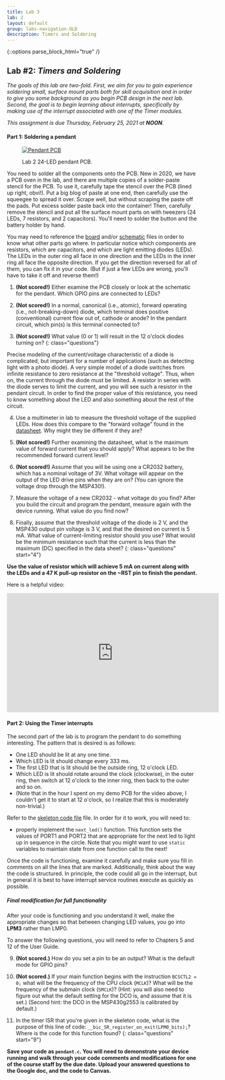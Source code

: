 ```yaml
---
title: Lab 3
lab: 2
layout: default
group: labs-navigation-OLD
description: Timers and Soldering
---
```


{::options parse_block_html="true" /}


## Lab #2: _Timers and Soldering_

_The goals of this lab are two-fold. First, we aim for you to gain experience soldering small,
surface mount parts both for skill acquisition and in order to give you some background as you
begin PCB design in the next lab. Second, the goal is to begin learning about interrupts,
specifically by making use of the interrupt associated with one of the Timer modules._

_This assignment is due Thursday, February 25, 2021 at **NOON**._

#### Part 1: Soldering a pendant
<div class="row">
<div class="col-md-3 col-sm-6 col-xs-6">
<figure class="figure">
<a href="Pendant.gif"> <img src="Pendant.gif" class="figure-img img-fluid rounded" alt="Pendant PCB"></a>

<figcaption class="figure-caption"><p>Lab 2 24-LED pendant PCB.</p></figcaption>

</figure>
</div>
<div class="col-md-9 col-sm-12 col-xs-12">
You need to solder all the components onto the PCB. New in 2020, we have a PCB oven in the lab,
and there are multiple copies of a solder-paste stencil for the PCB. To use it, carefully tape
the stencil over the PCB (lined up right, obvi!). Put a big blog of paste at one end, then
carefully use the squeegee to spread it over. Scrape well, but without scraping the paste off
the pads. Put excess solder paste back into the container! Then, carefully remove the stencil
and put all the surface mount parts on with tweezers (24 LEDs, 7 resistors, and 2 capacitors).
You'll need to solder the button and the battery holder by hand.

You may need to reference the
[board](https://github.com/ckemere/ELEC327/blob/7d36bcb280d6d5742d6b83972e43ef906445634a/Labs/Lab2/Pendant.brd)
and/or [schematic](https://github.com/ckemere/ELEC327/blob/7d36bcb280d6d5742d6b83972e43ef906445634a/Labs/Lab2/Pendant.sch)
files in order to know what other parts go where. In particular notice which
components are resistors, which are capacitors, and which are light emitting
diodes (LEDs). The LEDs in the outer ring all face in one direction and the LEDs in the inner
ring all face the opposite direction. If you get the direction reversed for all of them, you
can fix it in your code. (But if just a few LEDs are wrong, you'll have to take it off and
reverse them!)

1. **(Not scored!)** Either examine the PCB closely or look at the schematic for the pendant. Which GPIO pins
are connected to LEDs?

2. **(Not scored!)** In a normal, canonical (i.e., atomic), forward operating (i.e., not-breaking-down) diode,
which terminal does positive (conventional) current flow out of, cathode or anode? In the
pendant circuit, which pin(s) is this terminal connected to?

3. **(Not scored!)** What value (0 or 1) will result in the 12 o'clock diodes turning on?
{: class="questions"}

</div>
</div>

Precise modeling of the current/voltage characteristic of a diode is complicated, but
important for a number of applications (such as detecting light with a photo diode). A
very simple model of a diode switches from infinite resistance to zero resistance at the
"threshold voltage". Thus, when on, the current through the diode must be limited. A resistor
in series with the diode serves to limit the current, and you will see such a resistor in the
pendant circuit. In order to find the proper value of this resistance, you need to know
something about the LED and also something about the rest of the circuit.

4. Use a multimeter in lab to measure the threshold voltage of the supplied
LEDs.  How does this compare to the "forward voltage" found in the
[datasheet](http://www.digikey.com/product-detail/en/LTST-C150KRKT/160-1405-1-ND/386760). Why
might they be different if they are?

5. **(Not scored!)** Further examining the datasheet, what is the maximum value of forward current that you
should apply? What appears to be the recommended forward current level?

6. **(Not scored!)** Assume that you will be using one a CR2032 battery, which has a nominal voltage of 3V. What
voltage will appear on the output of the LED drive pins when they are on? (You can ignore the
voltage drop through the MSP430!).

7. Measure the voltage of a new CR2032 - what voltage do you find? After you build the circuit
and program the pendant, measure again with the device running. What value do you find
now?

8. Finally, assume that the threshold voltage of the diode is 2 V, and the MSP430 output pin
voltage is 3 V, and that the desired on current is 5 mA. What value of current-limiting
resistor should you use? What would be the minimum resistance such that the current is less
than the maximum (DC) specified in the data sheet?
{: class="questions" start="4"}

**Use the value of resistor which will achieve 5 mA on current along with the LEDs and a 47 K
pull-up resistor on the ~RST pin to finish the pendant.**

Here is a helpful video:

<iframe width="560" height="315" src="https://www.youtube.com/embed/7B_-qmJLfng"
frameborder="0" allowfullscreen></iframe>


#### Part 2: Using the Timer interrupts

The second part of the lab is to program the pendant to do something interesting. The pattern
that is desired is as follows:

  - One LED should be lit at any one time.
  - Which LED is lit should change every 333 ms.
  - The first LED that is lit should be the outside ring, 12 o'clock LED.
  - Which LED is lit should rotate around the clock (clockwise), in the outer ring, then switch
    at 12 o'clock to the inner ring, then back to the outer and so on. 
  - (Note that in the hour I spent on my demo PCB for the video above, I couldn't get it to
    start at 12 o'clock, so I realize that this is moderately non-trivial.)

Refer to the [skeleton code
file](https://github.com/ckemere/ELEC327/blob/master/Labs/Lab2/pendant.c) file. In order for it
to work, you will need to:
  - properly implement the `next_led()` function. This function sets the values of PORT1 and
    PORT2 that are appropriate for the next led to light up in sequence in the circle. Note
    that you might want to use `static` variables to maintain state from one function call to
    the next!

Once the code is functioning, examine it carefully and make sure you fill in comments on all
the lines that are marked. Additionally, think about the way the code is structured. In
principle, the code could all go in the interrupt, but in general it is best to have interrupt
service routines execute as quickly as possible.

##### Final modification for full functionality

After your code is functioning and you understand it well, make the appropriate changes so that
between changing LED values, you go into **LPM3** rather than LMP0.


To answer the following questions, you will need to refer to Chapters 5 and 12 of the User
Guide.

9. **(Not scored.)** How do you set a pin to be an output? What is the default mode for GPIO pins?

10. **(Not scored.)** If your main function begins with the instruction `BCSCTL2 = 0;` what will be the
frequency of the CPU clock (`MCLK`)? What will be the frequency of the submain clock (`SMCLK`)?
(Hint: you will also need to figure out what the default setting for the DCO is, and assume
that it is set.) (Second hint: the DCO in the MSP430g2553 is calibrated by default.)

11. In the timer ISR that you're given in the skeleton code, what is the purpose of this line
of code: `__bic_SR_register_on_exit(LPM0_bits);`? Where is the code for this function found?
{: class="questions" start="9"}

**Save your code as `pendant.c`. You will need to demonstrate your device running and walk
through your code comments and modifications for one of the course staff by the due date.
Upload your answered questions to the Google doc, and the code to Canvas.**

